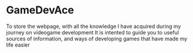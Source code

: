 # GameDevAce
To store the webpage, with all the knowledge I have acquired during my journey on videogame development
It is intented to guide you to useful sources of information, and ways of developing games that have made my life easier
